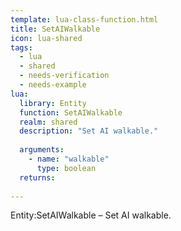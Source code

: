 ```yaml
---
template: lua-class-function.html
title: SetAIWalkable
icon: lua-shared
tags:
  - lua
  - shared
  - needs-verification
  - needs-example
lua:
  library: Entity
  function: SetAIWalkable
  realm: shared
  description: "Set AI walkable."
  
  arguments:
    - name: "walkable"
      type: boolean
  returns:
    
---
```


<div class="lua__search__keywords">
Entity:SetAIWalkable &#x2013; Set AI walkable.
</div>
